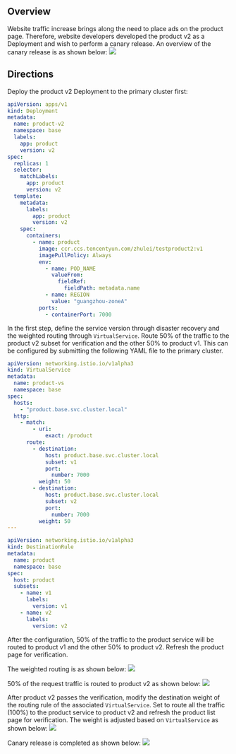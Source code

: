 ## Overview
Website traffic increase brings along the need to place ads on the product page. Therefore, website developers developed the product v2 as a Deployment and wish to perform a canary release.
An overview of the canary release is as shown below:
![](https://qcloudimg.tencent-cloud.cn/raw/976ac6f314e83fb8c553dee2ea2e7f57.png)

 ## Directions


Deploy the product v2 Deployment to the primary cluster first:

```yaml
apiVersion: apps/v1
kind: Deployment
metadata:
  name: product-v2
  namespace: base
  labels:
    app: product
    version: v2
spec:
  replicas: 1
  selector:
    matchLabels:
      app: product
      version: v2
  template:
    metadata:
      labels:
        app: product
        version: v2
    spec:
      containers:
        - name: product
          image: ccr.ccs.tencentyun.com/zhulei/testproduct2:v1
          imagePullPolicy: Always
          env:
            - name: POD_NAME
              valueFrom:
                fieldRef:
                  fieldPath: metadata.name
            - name: REGION
              value: "guangzhou-zoneA"
          ports:
            - containerPort: 7000
```

In the first step, define the service version through disaster recovery and the weighted routing through `VirtualService`. Route 50% of the traffic to the product v2 subset for verification and the other 50% to product v1. This can be configured by submitting the following YAML file to the primary cluster.

```yaml
apiVersion: networking.istio.io/v1alpha3
kind: VirtualService
metadata:
  name: product-vs
  namespace: base
spec:
  hosts:
    - "product.base.svc.cluster.local"
  http:
    - match:
        - uri:
            exact: /product
      route:
        - destination:
            host: product.base.svc.cluster.local
            subset: v1
            port:
              number: 7000
          weight: 50
        - destination:
            host: product.base.svc.cluster.local
            subset: v2
            port:
              number: 7000
          weight: 50
---

apiVersion: networking.istio.io/v1alpha3
kind: DestinationRule
metadata:
  name: product
  namespace: base
spec:
  host: product
  subsets:
    - name: v1
      labels:
        version: v1
    - name: v2
      labels:
        version: v2
```

After the configuration, 50% of the traffic to the product service will be routed to product v1 and the other 50% to product v2. Refresh the product page for verification.

The weighted routing is as shown below:
![](https://qcloudimg.tencent-cloud.cn/raw/976ac6f314e83fb8c553dee2ea2e7f57.png)

50% of the request traffic is routed to product v2 as shown below:
![](https://qcloudimg.tencent-cloud.cn/raw/9e4f33e1d8b6c7759283cc2c13898754.png)


After product v2 passes the verification, modify the destination weight of the routing rule of the associated `VirtualService`. Set to route all the traffic (100%) to the product service to product v2 and refresh the product list page for verification. The weight is adjusted based on `VirtualService` as shown below:
![](https://qcloudimg.tencent-cloud.cn/raw/502b2957e998766352a0c449afef2459.png)

Canary release is completed as shown below:
![](https://qcloudimg.tencent-cloud.cn/raw/58f9704c1167b46b18344103a1798510.png)